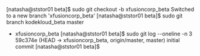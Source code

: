 




[natasha@ststor01 beta]$ sudo git checkout -b xfusioncorp_beta
Switched to a new branch 'xfusioncorp_beta'
[natasha@ststor01 beta]$ sudo git branch
  kodekloud_beta
  master
* xfusioncorp_beta
[natasha@ststor01 beta]$ sudo git log --oneline -n 3
59c374e (HEAD -> xfusioncorp_beta, origin/master, master) initial commit
[natasha@ststor01 beta]$